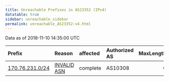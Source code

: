 ```yaml
---
title: Unreachable Prefixes in AS23352 (IPv4)
datatable: true
sidebar: unreachable_sidebar
permalink: unreachable_AS23352-v4.html
---
```


Data as of 2018-11-10 14:35:00 UTC


<div class="datatable-begin"></div>

| Prefix                                                   | Reason                                                                                                 | affected   | Authorized AS   |   MaxLength | Anchor                           |   unreachable /24s |
|:---------------------------------------------------------|:-------------------------------------------------------------------------------------------------------|:-----------|:----------------|------------:|:---------------------------------|-------------------:|
| [170.76.231.0/24](https://stat.ripe.net/170.76.231.0/24) | [INVALID ASN](https://rpki-validator.ripe.net/announcement-preview?asn=AS23352&prefix=170.76.231.0/24) | complete   | AS10308         |           0 | [ARIN](unreachable_ARIN-v4.html) |                  1 |

<div class="datatable-end"></div>